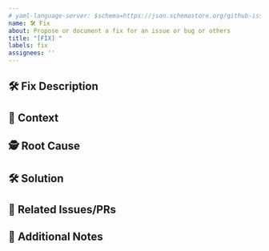 ```yaml
---
# yaml-language-server: $schema=https://json.schemastore.org/github-issue-template.json
name: 🛠️ Fix
about: Propose or document a fix for an issue or bug or others 
title: "[FIX] "
labels: fix
assignees: ''
---
```


## 🛠️ Fix Description

<!-- A clear and concise description of the fix being proposed or implemented -->

## 🧩 Context

<!-- What is the context or background for this fix? (e.g., related bug, feature, or technical debt) -->

## 🕵️ Root Cause

<!-- What was the root cause of the issue being fixed? -->

## 🛠️ Solution

<!-- Describe the solution or changes made to fix the issue -->

## 🔗 Related Issues/PRs

<!-- List any related issues or pull requests -->

## 📝 Additional Notes

<!-- Add any other context, screenshots, or notes about the fix here --> 